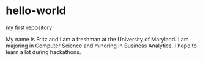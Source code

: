 # hello-world
my first repository

My name is Fritz and I am a freshman at the University of Maryland. 
I am majoring in Computer Science and minoring in Business Analytics.
I hope to learn a lot during hackathons.
